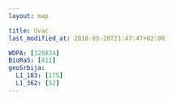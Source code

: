 ```yaml
---
layout: map

title: Uvac
last_modified_at: 2018-05-20T21:47:47+02:00

WDPA: [328834]
BioRaS: [411]
geoSrbija:
  L1_183: [175]
  L1_362: [52]
---
```

